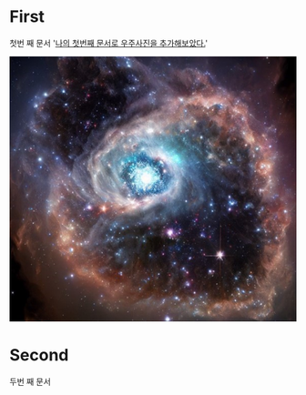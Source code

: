 # First
첫번 째 문서
'<u>나의 첫번째 문서로 우주사진을 추가해보았다.</u>'

![space.png](https://github.com/JwCho1/First/blob/main/img/space.png)

# Second
두번 째 문서

